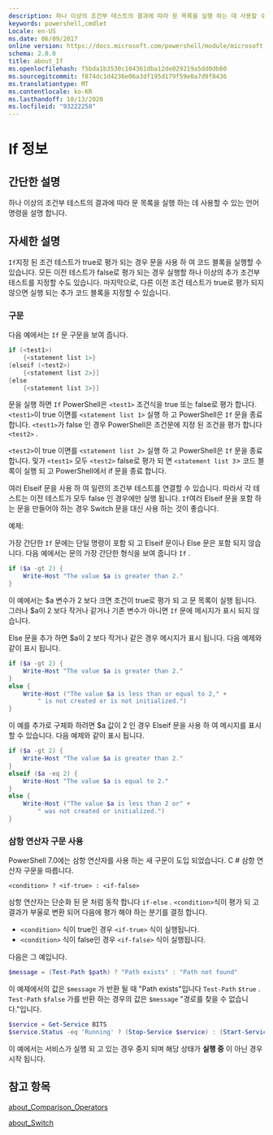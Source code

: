 ```yaml
---
description: 하나 이상의 조건부 테스트의 결과에 따라 문 목록을 실행 하는 데 사용할 수 있는 언어 명령을 설명 합니다.
keywords: powershell,cmdlet
Locale: en-US
ms.date: 06/09/2017
online version: https://docs.microsoft.com/powershell/module/microsoft.powershell.core/about/about_if?view=powershell-7&WT.mc_id=ps-gethelp
schema: 2.0.0
title: about_If
ms.openlocfilehash: f5bda1b3530c104361dba12de029219a5dd0db60
ms.sourcegitcommit: f874dc1d4236e06a3df195d179f59e0a7d9f8436
ms.translationtype: MT
ms.contentlocale: ko-KR
ms.lasthandoff: 10/13/2020
ms.locfileid: "93222258"
---
```

# <a name="about-if"></a>If 정보

## <a name="short-description"></a>간단한 설명
하나 이상의 조건부 테스트의 결과에 따라 문 목록을 실행 하는 데 사용할 수 있는 언어 명령을 설명 합니다.

## <a name="long-description"></a>자세한 설명

`If`지정 된 조건 테스트가 true로 평가 되는 경우 문을 사용 하 여 코드 블록을 실행할 수 있습니다. 모든 이전 테스트가 false로 평가 되는 경우 실행할 하나 이상의 추가 조건부 테스트를 지정할 수도 있습니다. 마지막으로, 다른 이전 조건 테스트가 true로 평가 되지 않으면 실행 되는 추가 코드 블록을 지정할 수 있습니다.

### <a name="syntax"></a>구문

다음 예에서는 `If` 문 구문을 보여 줍니다.

```powershell
if (<test1>)
    {<statement list 1>}
[elseif (<test2>)
    {<statement list 2>}]
[else
    {<statement list 3>}]
```

문을 실행 하면 `If` PowerShell은 `<test1>` 조건식을 true 또는 false로 평가 합니다. `<test1>`이 true 이면를 `<statement list 1>` 실행 하 고 PowerShell은 `If` 문을 종료 합니다. `<test1>`가 false 인 경우 PowerShell은 조건문에 지정 된 조건을 평가 합니다 `<test2>` .

`<test2>`이 true 이면를 `<statement list 2>` 실행 하 고 PowerShell은 `If` 문을 종료 합니다. 및가 `<test1>` 모두 `<test2>` false로 평가 되 면 `<statement list 3`> 코드 블록이 실행 되 고 PowerShell에서 if 문을 종료 합니다.

여러 Elseif 문을 사용 하 여 일련의 조건부 테스트를 연결할 수 있습니다. 따라서 각 테스트는 이전 테스트가 모두 false 인 경우에만 실행 됩니다.
`If`여러 Elseif 문을 포함 하는 문을 만들어야 하는 경우 Switch 문을 대신 사용 하는 것이 좋습니다.

예제:

가장 간단한 `If` 문에는 단일 명령이 포함 되 고 Elseif 문이나 Else 문은 포함 되지 않습니다. 다음 예에서는 문의 가장 간단한 형식을 보여 줍니다 `If` .

```powershell
if ($a -gt 2) {
    Write-Host "The value $a is greater than 2."
}
```

이 예에서는 $a 변수가 2 보다 크면 조건이 true로 평가 되 고 문 목록이 실행 됩니다. 그러나 $a이 2 보다 작거나 같거나 기존 변수가 아니면 `If` 문에 메시지가 표시 되지 않습니다.

Else 문을 추가 하면 $a이 2 보다 작거나 같은 경우 메시지가 표시 됩니다. 다음 예제와 같이 표시 됩니다.

```powershell
if ($a -gt 2) {
    Write-Host "The value $a is greater than 2."
}
else {
    Write-Host ("The value $a is less than or equal to 2," +
        " is not created or is not initialized.")
}
```

이 예를 추가로 구체화 하려면 $a 값이 2 인 경우 Elseif 문을 사용 하 여 메시지를 표시할 수 있습니다. 다음 예제와 같이 표시 됩니다.

```powershell
if ($a -gt 2) {
    Write-Host "The value $a is greater than 2."
}
elseif ($a -eq 2) {
    Write-Host "The value $a is equal to 2."
}
else {
    Write-Host ("The value $a is less than 2 or" +
        " was not created or initialized.")
}
```

### <a name="using-the-ternary-operator-syntax"></a>삼항 연산자 구문 사용

PowerShell 7.0에는 삼항 연산자를 사용 하는 새 구문이 도입 되었습니다. C # 삼항 연산자 구문을 따릅니다.

```Syntax
<condition> ? <if-true> : <if-false>
```

삼항 연산자는 단순화 된 문 처럼 동작 합니다 `if-else` . `<condition>`식이 평가 되 고 결과가 부울로 변환 되어 다음에 평가 해야 하는 분기를 결정 합니다.

- `<condition>` 식이 true인 경우 `<if-true>` 식이 실행됩니다.
- `<condition>` 식이 false인 경우 `<if-false>` 식이 실행됩니다.

다음은 그 예입니다.

```powershell
$message = (Test-Path $path) ? "Path exists" : "Path not found"
```

이 예제에서의 값은 `$message` 가 반환 될 때 "Path exists"입니다 `Test-Path` `$true` . `Test-Path` `$false` 가를 반환 하는 경우의 값은 `$message` "경로를 찾을 수 없습니다."입니다.

```powershell
$service = Get-Service BITS
$service.Status -eq 'Running' ? (Stop-Service $service) : (Start-Service $service)
```

이 예에서는 서비스가 실행 되 고 있는 경우 중지 되며 해당 상태가 **실행 중** 이 아닌 경우 시작 됩니다.

## <a name="see-also"></a>참고 항목

[about_Comparison_Operators](about_Comparison_Operators.md)

[about_Switch](about_Switch.md)
